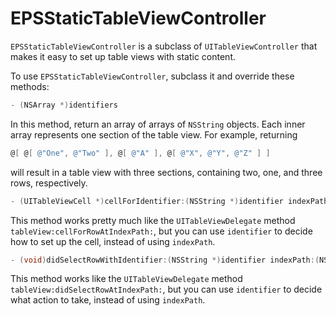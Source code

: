 EPSStaticTableViewController
============================

`EPSStaticTableViewController` is a subclass of `UITableViewController` that makes it easy to set up table views with static content.

To use `EPSStaticTableViewController`, subclass it and override these methods:

```objective-c
- (NSArray *)identifiers
```

In this method, return an array of arrays of `NSString` objects. Each inner array represents one section of the table view. For example, returning

```objective-c
@[ @[ @"One", @"Two" ], @[ @"A" ], @[ @"X", @"Y", @"Z" ] ]
```

will result in a table view with three sections, containing two, one, and three rows, respectively.

```objective-c
- (UITableViewCell *)cellForIdentifier:(NSString *)identifier indexPath:(NSIndexPath *)indexPath withTableView:(UITableView *)tableView
```

This method works pretty much like the `UITableViewDelegate` method `tableView:cellForRowAtIndexPath:`, but you can use `identifier` to decide how to set up the cell, instead of using `indexPath`.

```objective-c
- (void)didSelectRowWithIdentifier:(NSString *)identifier indexPath:(NSIndexPath *)indexPath withTableView:(UITableView *)tableView
```

This method works like the `UITableViewDelegate` method `tableView:didSelectRowAtIndexPath:`, but you can use `identifier` to decide what action to take, instead of using `indexPath`.
